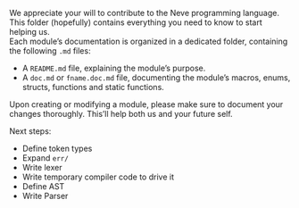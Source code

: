 We appreciate your will to contribute to the Neve programming language.  This
folder (hopefully) contains everything you need to know to start helping us.  
Each module’s documentation is organized in a dedicated folder, containing the 
following `.md` files: 

* A `README.md` file, explaining the module’s purpose.
* A `doc.md` or `fname.doc.md` file, documenting the module’s macros, enums, 
structs, functions and static functions.

Upon creating or modifying a module, please make sure to document your changes 
thoroughly.  This’ll help both us and your future self.

Next steps:
* Define token types
* Expand `err/`
* Write lexer
* Write temporary compiler code to drive it 
* Define AST
* Write Parser
